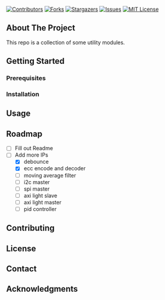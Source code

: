 <!-- PROJECT SHIELDS -->
<!--
*** I'm using markdown "reference style" links for readability.
*** Reference links are enclosed in brackets [ ] instead of parentheses ( ).
*** See the bottom of this document for the declaration of the reference variables
*** for contributors-url, forks-url, etc. This is an optional, concise syntax you may use.
*** https://www.markdownguide.org/basic-syntax/#reference-style-links
-->
[![Contributors][contributors-shield]][contributors-url]
[![Forks][forks-shield]][forks-url]
[![Stargazers][stars-shield]][stars-url]
[![Issues][issues-shield]][issues-url]
[![MIT License][license-shield]][license-url]

## About The Project
This repo is a collection of some utility modules.

## Getting Started
### Prerequisites

### Installation

## Usage

## Roadmap
- [ ] Fill out Readme
- [ ] Add more IPs
    - [x] debounce
    - [x] ecc encode and decoder
    - [ ] moving average filter
    - [ ] i2c master
    - [ ] spi master
    - [ ] axi light slave
    - [ ] axi light master
    - [ ] pid controller

## Contributing

## License

## Contact

## Acknowledgments

<!-- MARKDOWN LINKS & IMAGES -->
<!-- https://www.markdownguide.org/basic-syntax/#reference-style-links -->
[contributors-shield]: https://img.shields.io/github/contributors/casptri/hdl-example.svg?style=for-the-badge
[contributors-url]: https://github.com/casptri/hdl-example/graphs/contributors
[forks-shield]: https://img.shields.io/github/forks/casptri/hdl-example.svg?style=for-the-badge
[forks-url]: https://github.com/casptri/hdl-example/network/members
[stars-shield]: https://img.shields.io/github/stars/casptri/hdl-example.svg?style=for-the-badge
[stars-url]: https://github.com/casptri/hdl-example/stargazers
[issues-shield]: https://img.shields.io/github/issues/casptri/hdl-example.svg?style=for-the-badge
[issues-url]: https://github.com/casptri/hdl-example/issues
[license-shield]: https://img.shields.io/github/license/casptri/hdl-example.svg?style=for-the-badge
[license-url]: https://github.com/casptri/hdl-example/blob/master/LICENSE.txt
